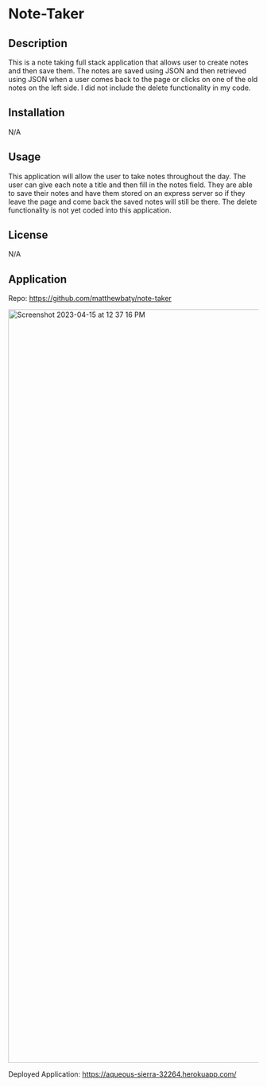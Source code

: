 # Note-Taker

## Description

This is a note taking full stack application that allows user to create notes and then save them. The notes are saved using JSON and then retrieved using JSON when a user comes back to the page or clicks on one of the old notes on the left side. I did not include the delete functionality in my code.

## Installation

N/A

## Usage

This application will allow the user to take notes throughout the day. The user can give each note a title and then fill in the notes field. They are able to save their notes and have them stored on an express server so if they leave the page and come back the saved notes will still be there. The delete functionality is not yet coded into this application. 

## License

N/A

## Application

Repo: https://github.com/matthewbaty/note-taker

<img width="1514" alt="Screenshot 2023-04-15 at 12 37 16 PM" src="https://user-images.githubusercontent.com/122696885/232238700-fcf40854-a61b-4e80-8118-7c616948bd2e.png">

Deployed Application: https://aqueous-sierra-32264.herokuapp.com/

